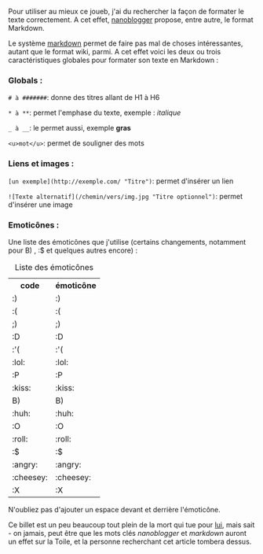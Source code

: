 Pour utiliser au mieux ce joueb, j'ai du rechercher la façon de formater le texte correctement. A cet effet, [nanoblogger](http://nanoblogger.sourceforge.net/ "Site officiel de Nanoblogger") propose, entre autre, le format Markdown.

Le système [markdown](http://daringfireball.net/projects/markdown/ "Site du projet Markdown") permet de faire pas mal de choses intéressantes, autant que le format wiki, parmi. A cet effet voici les deux ou trois caractéristiques globales pour formater son texte en Markdown : 

### Globals :

`# à #######`: donne des titres allant de H1 à H6

`* à **`: permet l'emphase du texte, exemple : *italique*

`_ à __`: le permet aussi, exemple __gras__

`<u>mot</u>`: permet de souligner des mots

### Liens et images : 

`[un exemple](http://exemple.com/ "Titre")`: permet d'insérer un lien

`![Texte alternatif](/chemin/vers/img.jpg "Titre optionnel")`: permet d'insérer une image

### Emoticônes : 

Une liste des émoticônes que j'utilise (certains changements, notamment pour B) , :$ et quelques autres encore) : 

<table>
	<caption>Liste des émoticônes</caption>
	<tr>
		<th>code</th>
		<th>émoticône</th>
	</tr>
	<tr>
		<td>:)</td>
		<td> :) </td>
	</tr>
	<tr>
		<td>:(</td>
		<td> :( </td>
	</tr>
	<tr>
		<td>;)</td>
		<td> ;) </td>
	</tr>
	<tr>
		<td>:D</td>
		<td> :D </td>
	</tr>
	<tr>
		<td>:'(</td>
		<td> :'( </td>
	</tr>
	<tr>
		<td>:lol:</td>
		<td> :lol: </td>
	</tr>
	<tr>
		<td>:P</td>
		<td> :P </td>
	</tr>
	<tr>
		<td>:kiss:</td>
		<td> :kiss: </td>
	</tr>
	<tr>
		<td>B)</td>
		<td> B) </td>
	</tr>
	<tr>
		<td>:huh:</td>
		<td> :huh: </td>
	</tr>
	<tr>
		<td>:O</td>
		<td> :O </td>
	</tr>
	<tr>
		<td>:roll:</td>
		<td> :roll: </td>
	</tr>
	<tr>
		<td>:$</td>
		<td> :$ </td>
	</tr>
	<tr>
		<td>:angry:</td>
		<td> :angry: </td>
	</tr>
	<tr>
		<td>:cheesey:</td>
		<td> :cheesey: </td>
	</tr>
	<tr>
		<td>:X</td>
		<td> :X </td>
	</tr>
</table>

N'oubliez pas d'ajouter un espace devant et derrière l'émoticône.

Ce billet est un peu beaucoup tout plein de la mort qui tue pour [lui](http://bl4n.free.fr/ "Contacter Blanko du Blankoworld"), mais sait - on jamais, peut être que les mots clés *nanoblogger* et *markdown* auront un effet sur la Toile, et la personne recherchant cet article tombera dessus.

